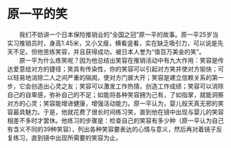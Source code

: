 # 原一平的笑
　　我们不妨讲一个日本保险推销业的“全国之冠”原一平的故事。原一平25岁当实习推销员时，身高1.45米，又小又瘦，横看竖看，实在缺乏吸引力，可以说是先天不足。但他苦练笑容，并且获得成功，被日本人誉为“值百万美金的笑”。 
　　原一平为什么练笑呢？因为他总结出笑容在推销活动中有九大作用：笑容是传达爱意给对方的捷径；笑具有传染性，你的笑容可以引起对方笑并使对方愉快；可以轻易地消除二人之间严重的隔阂，使对方门扉大开；笑容是建立信赖关系的第一步，它会创造出心灵之友；笑容可以激发工作热情，创造工作成绩；笑容可以消除自己的自卑感，弥补自己的不足；如能将各种笑容拥为己有，了如指掌，就能洞察对方的心灵；笑容能增进健康，增强活动能力。原一平认为，婴儿般天真无邪的笑容最具魅力。于是，他就花费了很长时间练习笑，直到他在镜中出现与婴儿的笑容相差不多时才罢休。他练习的步骤是：检查自己的笑容有多少种（原一平认为自己有含义不同的39种笑容），列出各种笑容要表达的心情与意义，然后再对着镜子反复练习，直到镜中出现所需要的笑容为止。
 